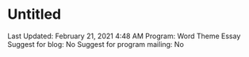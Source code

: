 # Untitled

Last Updated: February 21, 2021 4:48 AM
Program: Word Theme Essay
Suggest for blog: No
Suggest for program mailing: No